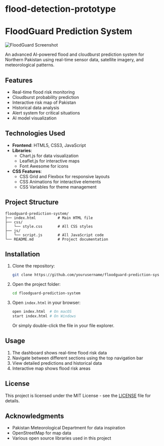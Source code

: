 # flood-detection-prototype

# FloodGuard Prediction System

![FloodGuard Screenshot](./screenshot.png)

An advanced AI-powered flood and cloudburst prediction system for Northern Pakistan using real-time sensor data, satellite imagery, and meteorological patterns.

## Features

- Real-time flood risk monitoring
- Cloudburst probability prediction
- Interactive risk map of Pakistan
- Historical data analysis
- Alert system for critical situations
- AI model visualization

## Technologies Used

- **Frontend**: HTML5, CSS3, JavaScript
- **Libraries**:
  - Chart.js for data visualization
  - Leaflet.js for interactive maps
  - Font Awesome for icons
- **CSS Features**:
  - CSS Grid and Flexbox for responsive layouts
  - CSS Animations for interactive elements
  - CSS Variables for theme management

## Project Structure

```
floodguard-prediction-system/
├── index.html          # Main HTML file
├── css/
│   └── style.css       # All CSS styles
├── js/
│   └── script.js       # All JavaScript code
└── README.md           # Project documentation
```

## Installation

1. Clone the repository:
   ```bash
   git clone https://github.com/yourusername/floodguard-prediction-system.git
   ```

2. Open the project folder:
   ```bash
   cd floodguard-prediction-system
   ```

3. Open `index.html` in your browser:
   ```bash
   open index.html  # On macOS
   start index.html # On Windows
   ```

   Or simply double-click the file in your file explorer.

## Usage

1. The dashboard shows real-time flood risk data
2. Navigate between different sections using the top navigation bar
3. View detailed predictions and historical data
4. Interactive map shows flood risk areas

## License

This project is licensed under the MIT License - see the [LICENSE](LICENSE) file for details.

## Acknowledgments

- Pakistan Meteorological Department for data inspiration
- OpenStreetMap for map data
- Various open source libraries used in this project
